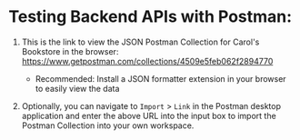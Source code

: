 # Testing Backend APIs with Postman:
1. This is the link to view the JSON Postman Collection for Carol's Bookstore in the browser: https://www.getpostman.com/collections/4509e5feb062f2894770
    - Recommended: Install a JSON formatter extension in your browser to easily view the data

2. Optionally, you can navigate to `Import` > `Link` in the Postman desktop application and enter the above URL into the input box to import the Postman Collection into your own workspace.
